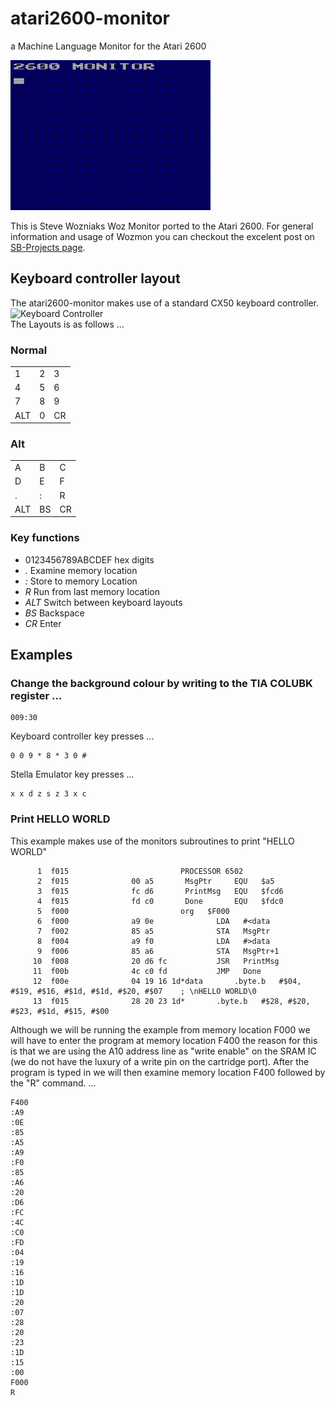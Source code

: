 # atari2600-monitor
a Machine Language Monitor for the Atari 2600

![Screenshot](https://raw.githubusercontent.com/dadecoza/atari2600-monitor/main/docs/a26mon.gif)


This is Steve Wozniaks Woz Monitor ported to the Atari 2600. For general information and usage of Wozmon you can checkout the excelent post on [SB-Projects page](https://www.sbprojects.net/projects/apple1/wozmon.php). 

## Keyboard controller layout
The atari2600-monitor makes use of a standard CX50 keyboard controller. <br>
<img src="https://upload.wikimedia.org/wikipedia/commons/thumb/5/50/Atari-2600-Keyboard-Controller-FL.jpg/1024px-Atari-2600-Keyboard-Controller-FL.jpg" alt="Keyboard Controller" width="100"><br>
The Layouts is as follows ...
### Normal
|   |   |   |
|---|---|---|
| 1 | 2 | 3 |
| 4 | 5 | 6 |
| 7 | 8 | 9 |
|ALT| 0 |CR |
### Alt
|   |   |   |
|---|---|---|
| A | B | C |
| D | E | F |
| . | : | R |
|ALT|BS |CR |

### Key functions
* 0123456789ABCDEF hex digits
* *.* Examine memory location
* *:* Store to memory Location
* *R* Run from  last memory location
* *ALT* Switch between keyboard layouts
* *BS* Backspace
* *CR* Enter

## Examples
### Change the background colour by writing to the TIA COLUBK register ...
```
009:30
```
Keyboard controller key presses ...
```
0 0 9 * 8 * 3 0 #
```
Stella Emulator key presses ...
```
x x d z s z 3 x c
```

### Print HELLO WORLD
This example makes use of the monitors subroutines to print "HELLO WORLD"

```
      1  f015					      PROCESSOR	6502
      2  f015		       00 a5	   MsgPtr     EQU	$a5
      3  f015		       fc d6	   PrintMsg   EQU	$fcd6
      4  f015		       fd c0	   Done       EQU	$fdc0
      5  f000					      org	$F000
      6  f000		       a9 0e		      LDA	#<data
      7  f002		       85 a5		      STA	MsgPtr
      8  f004		       a9 f0		      LDA	#>data
      9  f006		       85 a6		      STA	MsgPtr+1
     10  f008		       20 d6 fc 	      JSR	PrintMsg
     11  f00b		       4c c0 fd 	      JMP	Done
     12  f00e		       04 19 16 1d*data       .byte.b	#$04, #$19, #$16, #$1d, #$1d, #$20, #$07	; \nHELLO WORLD\0
     13  f015		       28 20 23 1d*	      .byte.b	#$28, #$20, #$23, #$1d, #$15, #$00
```
Although we will be running the example from memory location F000 we will have to enter the program at memory location F400 the reason for this is that we are using
the A10 address line as "write enable" on the SRAM IC (we do not have the luxury of a write pin on the cartridge port). After the program is typed in we will then examine memory location F400 followed by the "R" command. ...

```
F400
:A9
:0E
:85
:A5
:A9
:F0
:85
:A6
:20
:D6
:FC
:4C
:C0
:FD
:04
:19
:16
:1D
:1D
:20
:07
:28
:20
:23
:1D
:15
:00
F000
R
```

